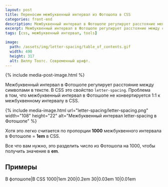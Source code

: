 ```yaml
---
layout: post
title: Переносим межбуквенный интервал из Фотошопа в CSS
categories: front-end
description: Межбуквенный интервал в Фотошопе регулирует расстояние между символами в тексте. В CSS это свойство letter-spacing.
excerpt: Межбуквенный интервал в Фотошопе регулирует расстояние между символами в тексте. В CSS это свойство letter-spacing.
tags: [css, межбуквенный интервал, tools]

image:
  path: /assets/img/letter-spacing/table_of_contents.gif
  width: 490
  height: 317
  alt: Виллу Тоотс. Современный шрифт.
---
```


{% include media-post-image.html %}

Межбуквенный интервал в Фотошопе регулирует расстояние между символами в тексте. В CSS это свойство `letter-spacing`. Проблема в том, что межбуквенный интервал в Фотошопе не конвертируется 1:1 к межбуквенному интервалу в CSS.

{%
	include media-image.html
	url="letter-spacing/letter-spacing.png"
	width="108"
	height="22"
	alt="Межбуквенный интервал letter-spacing в Фотошопе"
%}

Хотя это легко считается по пропорции **1000** межбуквенного интервала в Фотошопе = **1em** в CSS.

Все что вам нужно, это разделить число из Фотошопа на 1000, чтобы получить значение в **em**.

## Примеры

В фотошопе|В CSS
1000|1em
200|0.2em
30|0.03em
10|0.01em
